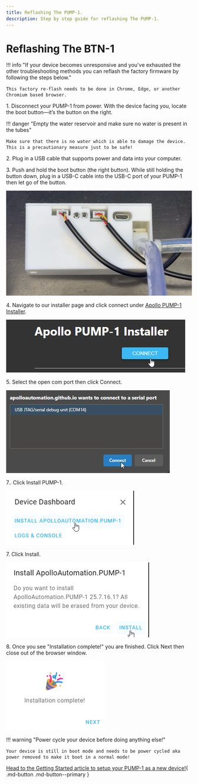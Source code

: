 ```yaml
---
title: Reflashing The PUMP-1.
description: Step by step guide for reflashing The PUMP-1.
---
```

# Reflashing The BTN-1

!!! info "If your device becomes unresponsive and you've exhausted the other troubleshooting methods you can reflash the factory firmware by following the steps below."

    This factory re-flash needs to be done in Chrome, Edge, or another Chromium based browser.

1\. Disconnect your PUMP-1 from power. With the device facing you, locate the boot button—it’s the button on the right.

!!! danger "Empty the water reservoir and make sure no water is present in the tubes"

    Make sure that there is no water which is able to damage the device. This is a precautionary measure just to be safe!

2\. Plug in a USB cable that supports power and data into your computer.

3\. Push and hold the boot button (the right button). While still holding the button down, plug in a USB-C cable into the USB-C port of your PUMP-1 then let go of the button.

![](../../../assets/pump-1-hold-boot-button-video.webp)

4\. Navigate to our installer page and click connect under <a href="https://apolloautomation.github.io/PUMP-1/" target="_blank" rel="noreferrer nofollow noopener">Apollo PUMP-1 Installer</a>.

![](../../../assets/pump-1-reflash-connect-button.png)

5\. Select the open com port then click Connect.

![](../../../assets/pump-1-reflash-com-port.png)

7\.. Click Install PUMP-1.

![](../../../assets/pump-1-reflash-click-install.png)

7\. Click Install.

![](../../../assets/pump-1-reflash-click-install-confirm.png)

8\. Once you see "Installation complete!" you are finished. Click Next then close out of the browser window.

![](../../../assets/pump-1-reflash-install-complete.png)

!!! warning "Power cycle your device before doing anything else!"

    Your device is still in boot mode and needs to be power cycled aka power removed to make it boot in a normal mode!

[Head to the Getting Started article to setup your PUMP-1 as a new device!](https://wiki.apolloautomation.com/products/general/setup/getting-started-pump1/){      .md-button .md-button--primary }